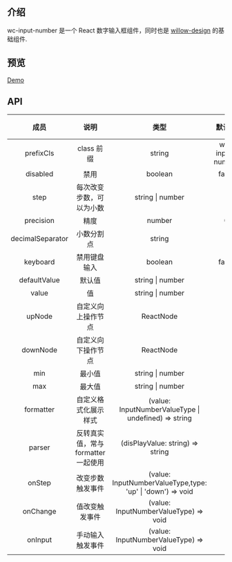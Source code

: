 ## 介绍

wc-input-number 是一个 React 数字输入框组件，同时也是 [willow-design](https://github.com/kavience/willow-design) 的基础组件.

## 预览

[Demo](https://kavience.github.io/wc-input-number/)

## API

|       成员       |                说明                 |                            类型                            |     默认值      | 版本  |
| :--------------: | :---------------------------------: | :--------------------------------------------------------: | :-------------: | :---: |
|    prefixCls     |             class 前缀              |                           string                           | wc-input-number |   -   |
|     disabled     |                禁用                 |                          boolean                           |      false      |   -   |
|       step       |      每次改变步数，可以为小数       |                      string \| number                      |        1        |   -   |
|    precision     |                精度                 |                           number                           |        0        |   -   |
| decimalSeparator |             小数分割点              |                           string                           |        .        |   -   |
|     keyboard     |            禁用键盘输入             |                          boolean                           |      false      |   -   |
|   defaultValue   |               默认值                |                      string \| number                      |        -        |   -   | - |
|      value       |                 值                  |                      string \| number                      |        -        |   -   | - |
|      upNode      |         自定义向上操作节点          |                         ReactNode                          |        -        |   -   |
|     downNode     |         自定义向下操作节点          |                         ReactNode                          |        -        |   -   |
|       min        |               最小值                |                      string \| number                      |        -        |   -   |
|       max        |               最大值                |                      string \| number                      |        -        |   -   |
|    formatter     |        自定义格式化展示样式         |  (value: InputNumberValueType     \| undefined) => string  |        -        |   -   |
|      parser      | 反转真实值，常与 formatter 一起使用 |              (disPlayValue: string) => string              |        -        |   -   |
|      onStep      |          改变步数触发事件           | (value: InputNumberValueType,type: 'up' \| 'down') => void |        -        |   -   |
|     onChange     |           值改变触发事件            |           (value: InputNumberValueType) => void            |        -        |   -   |
|     onInput      |          手动输入触发事件           |           (value: InputNumberValueType) => void            |        -        |   -   |